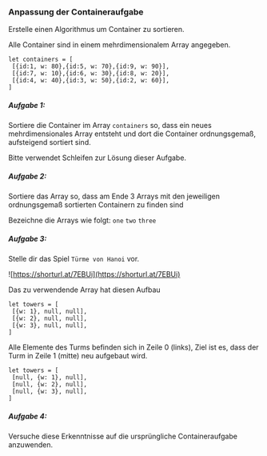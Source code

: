 ### Anpassung der Containeraufgabe

Erstelle einen Algorithmus um Container zu sortieren.

Alle Container sind in einem mehrdimensionalem Array angegeben.

```
let containers = [
 [{id:1, w: 80},{id:5, w: 70},{id:9, w: 90}],
 [{id:7, w: 10},{id:6, w: 30},{id:8, w: 20}],
 [{id:4, w: 40},{id:3, w: 50},{id:2, w: 60}],
]
```

##### Aufgabe 1: 

Sortiere die Container im Array `containers` so,
dass ein neues mehrdimensionales Array entsteht und dort
die Container ordnungsgemaß, aufsteigend sortiert sind.

Bitte verwendet Schleifen zur Lösung dieser Aufgabe.

##### Aufgabe 2:

Sortiere das Array so, dass am Ende 3 Arrays mit den jeweiligen ordnungsgemaß sortierten Containern zu finden sind

Bezeichne die Arrays wie folgt: `one` `two` `three`

##### Aufgabe 3:

Stelle dir das Spiel `Türme von Hanoi` vor.

![https://shorturl.at/7EBUi](https://shorturl.at/7EBUi)


Das zu verwendende Array hat diesen Aufbau

```
let towers = [
 [{w: 1}, null, null],
 [{w: 2}, null, null],
 [{w: 3}, null, null],
]
```

Alle Elemente des Turms befinden sich in Zeile 0 (links), 
Ziel ist es, dass der Turm in Zeile 1 (mitte) neu aufgebaut wird. 

```
let towers = [
 [null, {w: 1}, null],
 [null, {w: 2}, null],
 [null, {w: 3}, null],
]
```


##### Aufgabe 4:

Versuche diese Erkenntnisse auf die ursprüngliche Containeraufgabe anzuwenden.